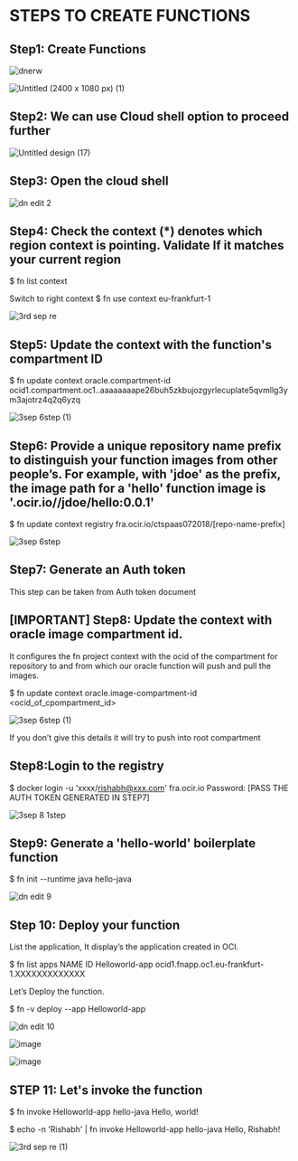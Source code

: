 # STEPS TO CREATE FUNCTIONS

## Step1: Create Functions

![dnerw](https://github.com/user-attachments/assets/1752eb9d-e729-41c8-a86d-00e43375a583)

![Untitled (2400 x 1080 px) (1)](https://github.com/user-attachments/assets/abda2fc0-0de2-4545-bb2f-d989113dbb77)

## Step2: We can use Cloud shell option to proceed further

![Untitled design (17)](https://github.com/user-attachments/assets/5ea55ed6-d71e-43a3-9bbd-dee12f4df126)

## Step3: Open the cloud shell

![dn edit 2](https://github.com/user-attachments/assets/727db8d9-5544-4693-b543-65a226c0b971)

## Step4: Check the context (*) denotes which region context is pointing. Validate If it matches your current region 

$ fn list context

Switch to right context
$ fn use context eu-frankfurt-1

![3rd sep re](https://github.com/user-attachments/assets/eca64bf2-2cfd-4e9c-b766-35ef0f76adff)

## Step5: Update the context with the function's compartment ID

$ fn update context oracle.compartment-id ocid1.compartment.oc1..aaaaaaaape26buh5zkbujozgyrlecuplate5qvmllg3ym3ajotrz4q2q6yzq

![3sep 6step (1)](https://github.com/user-attachments/assets/dfe1de1b-fa13-46ab-8e8f-151e49493902)
 
## Step6: Provide a unique repository name prefix to distinguish your function images from other people’s. For example, with 'jdoe' as the prefix, the image path for a 'hello' function image is '<region-key>.ocir.io/<tenancy-namespace>/jdoe/hello:0.0.1'

$ fn update context registry fra.ocir.io/ctspaas072018/[repo-name-prefix]

![3sep 6step](https://github.com/user-attachments/assets/25e0912b-d0a9-4fbd-90ce-d44a055e27aa)

## Step7: Generate an Auth token

This step can be taken from Auth token document

## [IMPORTANT] Step8: Update the context with oracle image compartment id.

It configures the fn project context with the ocid of the compartment for repository  to and from which our oracle function will push and pull the images.

$ fn update context oracle.image-compartment-id <ocid_of_cpompartment_id>

![3sep 6step (1)](https://github.com/user-attachments/assets/ec783195-c858-44ec-b7b7-5748433327d7)

If you don’t give this details it will try to push into root compartment

## Step8:Login to the registry

$ docker login -u ‘xxxx/rishabh@xxx.com' fra.ocir.io
Password: [PASS THE AUTH TOKEN GENERATED IN STEP7]

![3sep 8 1step](https://github.com/user-attachments/assets/2d252e57-068c-46ce-8c3d-60eb72ed9dbf)

## Step9: Generate a 'hello-world' boilerplate function

$ fn init --runtime java hello-java

![dn edit 9](https://github.com/user-attachments/assets/5d0cfcd0-974e-4a42-b283-37c8cac4fbe1)

## Step 10: Deploy your function

List the application, It display’s the application created in OCI.

$ fn list apps
NAME            ID
Helloworld-app  ocid1.fnapp.oc1.eu-frankfurt-1.XXXXXXXXXXXXX

Let’s Deploy the function.

$ fn -v deploy --app Helloworld-app

![dn edit 10](https://github.com/user-attachments/assets/33a1573a-9fe6-49ad-827f-5d562fdd4acc)

![image](https://github.com/user-attachments/assets/9e0490f3-3192-4997-a942-9cfe241c9337)

![image](https://github.com/user-attachments/assets/a42900d0-0a26-4555-a4ec-d4faddb98ba8)

## STEP 11: Let's invoke the function

$ fn invoke Helloworld-app hello-java
Hello, world!

$ echo -n 'Rishabh' | fn invoke Helloworld-app hello-java
Hello, Rishabh!

![3rd sep re (1)](https://github.com/user-attachments/assets/4b89184a-3461-4c8f-98f6-81c91b8c74f6)



















